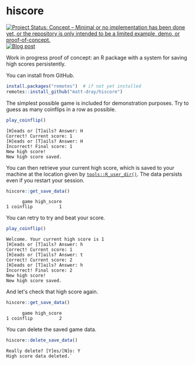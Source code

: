 
# hiscore

<!-- badges: start -->
[![Project Status: Concept – Minimal or no implementation has been done
yet, or the repository is only intended to be a limited example, demo,
or
proof-of-concept.](https://www.repostatus.org/badges/latest/concept.svg)](https://www.repostatus.org/#concept)
[![Blog post](https://img.shields.io/badge/rostrum.blog-post-008900?labelColor=000000&logo=data%3Aimage%2Fgif%3Bbase64%2CR0lGODlhEAAQAPEAAAAAABWCBAAAAAAAACH5BAlkAAIAIf8LTkVUU0NBUEUyLjADAQAAACwAAAAAEAAQAAAC55QkISIiEoQQQgghRBBCiCAIgiAIgiAIQiAIgSAIgiAIQiAIgRAEQiAQBAQCgUAQEAQEgYAgIAgIBAKBQBAQCAKBQEAgCAgEAoFAIAgEBAKBIBAQCAQCgUAgEAgCgUBAICAgICAgIBAgEBAgEBAgEBAgECAgICAgECAQIBAQIBAgECAgICAgICAgECAQECAQICAgICAgICAgEBAgEBAgEBAgICAgICAgECAQIBAQIBAgECAgICAgIBAgECAQECAQIBAgICAgIBAgIBAgEBAgECAgECAgICAgICAgECAgECAgQIAAAQIKAAAh%2BQQJZAACACwAAAAAEAAQAAAC55QkIiESIoQQQgghhAhCBCEIgiAIgiAIQiAIgSAIgiAIQiAIgRAEQiAQBAQCgUAQEAQEgYAgIAgIBAKBQBAQCAKBQEAgCAgEAoFAIAgEBAKBIBAQCAQCgUAgEAgCgUBAICAgICAgIBAgEBAgEBAgEBAgECAgICAgECAQIBAQIBAgECAgICAgICAgECAQECAQICAgICAgICAgEBAgEBAgEBAgICAgICAgECAQIBAQIBAgECAgICAgIBAgECAQECAQIBAgICAgIBAgIBAgEBAgECAgECAgICAgICAgECAgECAgQIAAAQIKAAA7)](https://www.rostrum.blog/2023/07/15/hiscore/)
<!-- badges: end -->

Work in progress proof of concept: an R package with a system for saving high scores persistently.

You can install from GitHub.

``` r
install.packages("remotes")  # if not yet installed
remotes::install_github("matt-dray/hiscore")
```

The simplest possible game is included for demonstration purposes. Try to guess as many coinflips in a row as possible.

``` r
play_coinflip()
```
```
[H]eads or [T]ails? Answer: H
Correct! Current score: 1
[H]eads or [T]ails? Answer: H
Incorrect! Final score: 1
New high score!
New high score saved.
```

You can then retrieve your current high score, which is saved to your machine at the location given by [`tools::R_user_dir()`](https://rdrr.io/r/tools/userdir.html). The data persists even if you restart your session.

``` r
hiscore::get_save_data()
```
```
      game high_score
1 coinflip          1
```

You can retry to try and beat your score.

``` r
play_coinflip()
```
```
Welcome. Your current high score is 1
[H]eads or [T]ails? Answer: h
Correct! Current score: 1
[H]eads or [T]ails? Answer: t
Correct! Current score: 2
[H]eads or [T]ails? Answer: h
Incorrect! Final score: 2
New high score!
New high score saved.
```

And let's check that high score again.

``` r
hiscore::get_save_data()
```
```
      game high_score
1 coinflip          2
```

You can delete the saved game data.

``` r
hiscore::delete_save_data()
```
```
Really delete? [Y]es/[N]o: Y
High score data deleted.`
```
